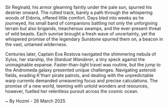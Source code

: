 
Sir Reginald, his armor gleaming faintly under the pale sun, spurred his destrier onward.  The rutted track, barely a path through the whispering woods of Eldoria, offered little comfort.  Days bled into weeks as he journeyed, his small band of companions battling not only the unforgiving terrain but also brigands, treacherous swamps, and the ever-present threat of wild beasts.  Each sunrise brought a fresh wave of uncertainty, yet the whispered promise of the legendary Sunstone spurred them on, a beacon in the vast, untamed wilderness.

Centuries later, Captain Eva Rostova navigated the shimmering nebula of Xylos, her starship, the *Stardust Wanderer*, a tiny speck against the unimaginable expanse.  Faster-than-light travel was routine, but the jump to the Andromeda galaxy presented unique challenges.  Navigating asteroid fields, evading K'tharr pirate patrols, and dealing with the unpredictable warp currents demanded unwavering focus and precise calculations. The promise of a new world, teeming with untold wonders and resources, however, fuelled her relentless pursuit across the cosmic ocean.

~ By Hozmi - 26 March 2025
